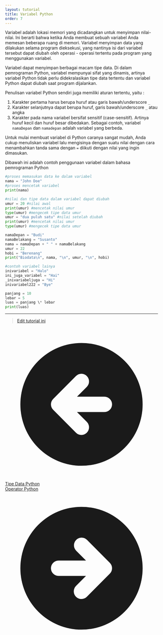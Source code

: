 ```yaml
---
layout: tutorial
title: Variabel Python
order: 7
---
```


Variabel adalah lokasi memori yang dicadangkan untuk menyimpan nilai-nilai. Ini berarti bahwa ketika Anda membuat sebuah variabel Anda memesan beberapa ruang di memori. Variabel menyimpan data yang dilakukan selama program dieksekusi, yang nantinya isi dari variabel tersebut dapat diubah oleh operasi - operasi tertentu pada program yang menggunakan variabel.

Variabel dapat menyimpan berbagai macam tipe data. Di dalam pemrograman Python, variabel mempunyai sifat yang dinamis, artinya variabel Python tidak perlu didekralasikan tipe data tertentu dan variabel Python dapat diubah saat program dijalankan.

Penulisan variabel Python sendiri juga memiliki aturan tertentu, yaitu :

1. Karakter pertama harus berupa huruf atau garis bawah/underscore `_`
2. Karakter selanjutnya dapat berupa huruf, garis bawah/underscore `_` atau angka
3. Karakter pada nama variabel bersifat sensitif (case-sensitif). Artinya huruf kecil dan huruf besar dibedakan. Sebagai contoh, variabel `namaDepan` dan `namadepan` adalah variabel yang berbeda.

Untuk mulai membuat variabel di Python caranya sangat mudah, Anda cukup menuliskan variabel lalu mengisinya dengan suatu nilai dengan cara menambahkan tanda sama dengan `=` diikuti dengan nilai yang ingin dimasukan.

Dibawah ini adalah contoh penggunaan variabel dalam bahasa pemrograman Python

```python
#proses memasukan data ke dalam variabel
nama = "John Doe"
#proses mencetak variabel
print(nama)

#nilai dan tipe data dalam variabel dapat diubah
umur = 20 #nilai awal
print(umur) #mencetak nilai umur
type(umur) #mengecek tipe data umur
umur = "dua puluh satu" #nilai setelah diubah
print(umur) #mencetak nilai umur
type(umur) #mengecek tipe data umur

namaDepan = "Budi"
namaBelakang = "Susanto"
nama = namaDepan + " " + namaBelakang
umur = 22
hobi = "Berenang"
print("Biodata\n", nama, "\n", umur, "\n", hobi)

#contoh variabel lainya
inivariabel = "Halo"
ini_juga_variabel = "Hai"
_inivariabeljuga = "Hi"
inivariabel222 = "Bye"

panjang = 10
lebar = 5
luas = panjang \* lebar
print(luas)
```

---

> [Edit tutorial ini](https://github.com/belajarpythoncom/belajarpython.com/blob/master/docs/tutorial/variabel-python.md)

<div class="mt-8 inline justify-between gap-x-4 md:flex">
  <div class="flex justify-center mb-4 md:mb-0">
    <a href="/tutorial/tipe-data-python" class="text-primary-300 hover:text-primary-300 order-2 flex h-12 items-center rounded-full bg-blue-500 bg-opacity-20 px-8 text-base hover:no-underline md:order-1">
      <svg xmlns="http://www.w3.org/2000/svg" class="mr-1 h-5 w-5" viewBox="0 0 20 20" fill="currentColor">
        <path fill-rule="evenodd" d="M10 18a8 8 0 100-16 8 8 0 000 16zm.707-10.293a1 1 0 00-1.414-1.414l-3 3a1 1 0 000 1.414l3 3a1 1 0 001.414-1.414L9.414 11H13a1 1 0 100-2H9.414l1.293-1.293z" clip-rule="evenodd" />
      </svg>
      <span class="-mt-0.5">Tipe Data Python</span>
    </a>
  </div>
  <div class="order-1 flex justify-center">
    <a href="/tutorial/operator-python" class="order-1 flex h-12 items-center rounded-full bg-gradient-to-l from-yellow-500 to-yellow-400 px-8 text-base text-black shadow-xl hover:text-black hover:no-underline hover:shadow md:order-2">
      <span class="-mt-0.5">Operator Python</span>
      <svg xmlns="http://www.w3.org/2000/svg" class="ml-1 h-5 w-5" viewBox="0 0 20 20" fill="currentColor">
        <path fill-rule="evenodd" d="M10 18a8 8 0 100-16 8 8 0 000 16zm3.707-8.707l-3-3a1 1 0 00-1.414 1.414L10.586 9H7a1 1 0 100 2h3.586l-1.293 1.293a1 1 0 101.414 1.414l3-3a1 1 0 000-1.414z" clip-rule="evenodd" />
      </svg>
    </a>
  </div>
</div>
